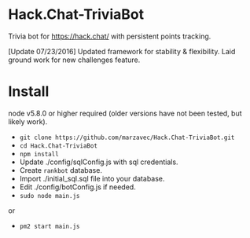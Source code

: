 # Hack.Chat-TriviaBot
Trivia bot for https://hack.chat/ with persistent points tracking.

[Update 07/23/2016]
Updated framework for stability & flexibility. Laid ground work for new challenges feature.

# Install
node v5.8.0 or higher required (older versions have not been tested, but likely work).

* `git clone https://github.com/marzavec/Hack.Chat-TriviaBot.git`
* `cd Hack.Chat-TriviaBot`
* `npm install`
* Update ./config/sqlConfig.js with sql credentials.
* Create `rankbot` database.
* Import ./initial_sql.sql file into your database.
* Edit ./config/botConfig.js if needed.
* `sudo node main.js`

or

* `pm2 start main.js`
